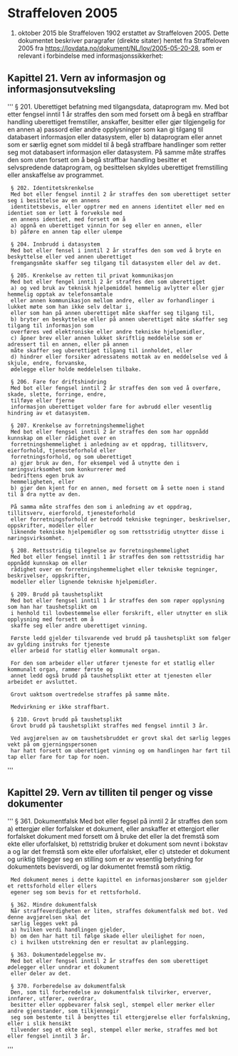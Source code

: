 Straffeloven 2005
===

1. oktober 2015 ble Straffeloven 1902 erstattet av Straffeloven 2005. Dette dokumentet beskriver paragrafer 
(direkte sitater) hentet fra Straffeloven 2005 fra https://lovdata.no/dokument/NL/lov/2005-05-20-28, som er 
relevant i forbindelse med informasjonssikkerhet:

Kapittel 21. Vern av informasjon og informasjonsutveksling
---

'''
     § 201. Uberettiget befatning med tilgangsdata, dataprogram mv.
     Med bot etter fengsel inntil 1 år straffes den som med forsett om å begå en straffbar handling uberettiget 
     fremstiller, anskaffer, besitter eller gjør tilgjengelig for en annen
     a) passord eller andre opplysninger som kan gi tilgang til databasert informasjon eller datasystem, eller
     b) dataprogram eller annet som er særlig egnet som middel til å begå straffbare handlinger som retter seg 
     mot databasert informasjon eller datasystem. På samme måte straffes den som uten forsett om å begå 
     straffbar handling besitter et selvspredende dataprogram, og besittelsen skyldes uberettiget fremstilling 
     eller anskaffelse av programmet.

     § 202. Identitetskrenkelse
     Med bot eller fengsel inntil 2 år straffes den som uberettiget setter seg i besittelse av en annens 
     identitetsbevis, eller opptrer med en annens identitet eller med en identiet som er lett å forveksle med 
     en annens identiet, med forsett om å
     a) oppnå en uberettiget vinnin for seg eller en annen, eller
     b) påføre en annen tap eller ulempe

     § 204. Innbrudd i datasystem
     Med bot eller fensel i inntil 2 år straffes den som ved å bryte en beskyttelse eller ved annen uberettiget 
     fremgangsmåte skaffer seg tilgang til datasystem eller del av det.

     § 205. Krenkelse av retten til privat kommunikasjon
     Med bot eller fengel inntil 2 år straffes den som uberettiget 
     a) og ved bruk av teknisk hjelpemiddel hemmelig avlytter eller gjør hemmelig opptak av telefonsamtale 
     eller annen kommunikasjon mellom andre, eller av forhandlinger i lukket møte som han ikke selv deltar i, 
     eller som han på annen uberettiget måte skaffer seg tilgang til,
     b) bryter en beskyttelse eller på annen uberettiget måte skaffer seg tilgang til informasjon som 
     overføres ved elektroniske eller andre tekniske hjelpemidler,
     c) åpner brev eller annen lukket skriftlig meddelelse som er adressert til en annen, eller på annen 
     måte skaffer seg uberettiget tilgang til innholdet, eller
     d) hindrer eller forsiker adressatens mottak av en meddelselse ved å skjule, endre, forvanske, 
     ødelegge eller holde meddelelsen tilbake.

     § 206. Fare for driftshindring
     Med bot eller fengsel inntil 2 år straffes den som ved å overføre, skade, slette, forringe, endre, 
     tilføye eller fjerne 
     informasjon uberettiget volder fare for avbrudd eller vesentlig hindring av et datasystem.

     § 207. Krenkelse av forretningshemmelighet
     Med bot eller fengsel inntil 2 år straffes den som har oppnådd kunnskap om eller rådighet over en 
     forretningshemmelighet i anledning av et oppdrag, tillitsverv, eierforhold, tjenesteforhold eller 
     forretningsforhold, og som uberettiget
     a) gjør bruk av den, for eksempel ved å utnytte den i næringsvirksomhet som konkurrerer med 
     bedriftens egen bruk av 
     hemmeligheten, eller
     b) gjør den kjent for en annen, med forsett om å sette noen i stand til å dra nytte av den. 

     På samma måte straffes den som i anledning av et oppdrag, tillitsverv, eierforold, tjenesteforhold 
     eller forretningsforhold er betrodd tekniske tegninger, beskrivelser, oppskrifter, modeller eller 
     liknende tekniske hjelpemidler og som rettsstridig utnytter disse i næringsvirksomhet.

     § 208. Rettsstridig tilegnelse av forretningshemmelighet
     Med bot eller fengsel inntil 1 år straffes den som rettsstridig har oppnådd kunnskap om eller 
     rådighet over en forretningshemmelighet eller tekniske tegninger, beskrivelser, oppskrifter, 
     modeller eller lignende tekniske hjelpemidler.

     § 209. Brudd på taushetsplikt
     Med bot eller fengsel inntil 1 år straffes den som røper opplysning som han har taushetsplikt om 
     i henhold til lovbestemmelse eller forskrift, eller utnytter en slik opplysning med forsett om å 
     skaffe seg eller andre uberettiget vinning.

     Første ledd gjelder tilsvarende ved brudd på taushetsplikt som følger av gylding instruks for tjeneste 
     eller arbeid for statlig eller kommunalt organ.

     For den som arbeider eller utfører tjeneste for et statlig eller kommunalt organ, rammer første og 
     annet ledd også brudd på taushetsplikt etter at tjenesten eller arbeidet er avsluttet.

     Grovt uaktsom overtredelse straffes på samme måte. 

     Medvirkning er ikke straffbart.

     § 210. Grovt brudd på taushetsplikt 
     Grovt brudd på taushetsplikt straffes med fengsel inntil 3 år.

     Ved avgjørelsen av om taushetsbruddet er grovt skal det særlig legges vekt på om gjerningspersonen 
     har hatt forsett om uberettiget vinning og om handlingen har ført til tap eller fare for tap for noen.
'''

Kapittel 29. Vern av tilliten til penger og visse dokumenter
---

'''
     § 361. Dokumentfalsk
     Med bot eller fegsel på inntil 2 år straffes den som 
     a) ettergjør eller forfalsker et dokument, eller anskaffer et ettergjort eller forfalsket dokument 
     med forsett om å bruke det eller la det fremstå som ekte eller uforfalsket, 
     b) rettstridig bruker et dokument som nevnt i bokstav a og lar det fremstå som ekte eller 
     uforfalsket, eller
     c) utsteder et dokument og uriktig tillegger seg en stilling som er av vesentlig betydning 
     for dokumentets bevisverdi, og lar dokumentet fremstå som riktig.

     Med dokument menes i dette kapittel en informasjonsbærer som gjelder et rettsforhold eller ellers 
     egener seg som bevis for et rettsforhold.

     § 362. Mindre dokumentfalsk
     Når straffeverdigheten er liten, straffes dokumentfalsk med bot. Ved denne avgjørelsen skal det 
     særlig legges vekt på 
     a) hvilken verdi handlingen gjelder,
     b) om den har hatt til følge skade eller uleilighet for noen,
     c) i hvilken utstrekning den er resultat av planlegging.

     § 363. Dokumentødeleggelse mv.
     Med bot eller fengsel inntil 2 år straffes den som uberettiget ødelegger eller unndrar et dokument 
     eller deler av det.

     § 370. Forberedelse av dokumentfalsk
     Den, som til forberedelse av dokumentfalsk tilvirker, erverver, innfører, utfører, overdrar, 
     besitter eller oppbevarer falsk segl, stempel eller merker eller andre gjenstander, som tilkjennegir 
     seg som bestemte til å benyttes til ettergjørelse eller forfalskning, eller i slik hensikt 
     tilvender seg et ekte segl, stempel eller merke, straffes med bot eller fengsel inntil 3 år.
'''

